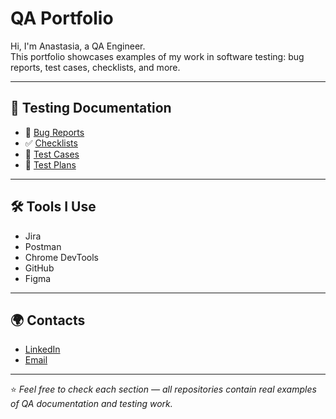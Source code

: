 #  QA Portfolio

Hi, I'm Anastasia, a QA Engineer.  
This portfolio showcases examples of my work in software testing: bug reports, test cases, checklists, and more.  

---

## 📂 Testing Documentation

- 🐞 [Bug Reports]()  
- ✅ [Checklists]()  
- 📝 [Test Cases]()  
- 📑 [Test Plans]()  

---

## 🛠 Tools I Use

- Jira 
- Postman  
- Chrome DevTools  
- GitHub  
- Figma  

---

## 🌍 Contacts

- [LinkedIn](www.linkedin.com/in/nastassia-hardzeyenia-38bb05232)  
- [Email](mailto:agardeena@gmail.com)  

---

⭐ *Feel free to check each section — all repositories contain real examples of QA documentation and testing work.*  
